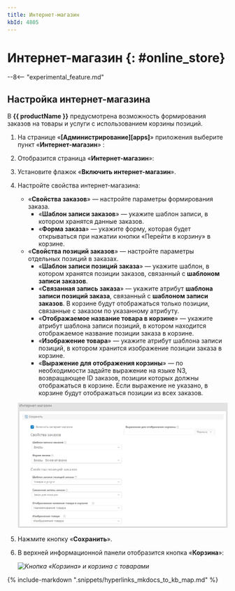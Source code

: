 ```yaml
---
title: Интернет-магазин
kbId: 4805
---
```


# Интернет-магазин {: #online_store}

--8<-- "experimental_feature.md"

## Настройка интернет-магазина

В **{{ productName }}** предусмотрена возможность формирования заказов на товары и услуги с использованием корзины позиций.

1. На странице «**[Администрирование][apps]**» приложения выберите пункт «**Интернет-магазин**» <i class="fa-light fa-cart-shopping"></i>:
2. Отобразится страница «**Интернет-магазин**»:
3. Установите флажок «**Включить интернет-магазин**».
4. Настройте свойства интернет-магазина:

    - «**Свойства заказов**» — настройте параметры формирования заказа.
        - «**Шаблон записи заказов**» — укажите шаблон записи, в котором хранятся данные заказов.
        - «**Форма заказа**» — укажите форму, которая будет открываться при нажатии кнопки «Перейти в корзину» в корзине.
    - «**Свойства позиций заказов**» — настройте параметры отдельных позиций в заказах.
        - «**Шаблон записи позиций заказа**» — укажите шаблон, в котором хранятся позиции заказов, связанный с **шаблоном записи заказов**.
        - «**Связанная запись заказа**» — укажите атрибут **шаблона записи позиций заказа**, связанный с **шаблоном записи заказов**. В корзине будут отображаться только позиции, связанные с заказом по указанному атрибуту.
        - «**Отображаемое название товара в корзине**» — укажите атрибут шаблона записи позиций, в котором находится отображаемое название позиции заказа в корзине.
        - «**Изображение товара**» — укажите атрибут шаблона записи позиций, в котором хранится изображение позиции заказа в корзине.
        - «**Выражение для отображения корзины**» — по необходимости задайте выражение на языке N3, возвращающее ID заказов, позиции которых должны отображаться в корзине. Если выражение не указано, в корзине будут отображаться позиции из всех заказов.

    *![Настройка свойств интернет-магазина](img/online_store_settings.png)*

5. Нажмите кнопку «**Сохранить**».
6. В верхней информационной панели отобразится кнопка «**Корзина**»:

    *![Кнопка «Корзина» и корзина с товарами](img/online_store_cart.png)*

{%
include-markdown ".snippets/hyperlinks_mkdocs_to_kb_map.md"
%}
